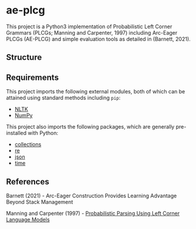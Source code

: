 # ae-plcg
This project is a Python3 implementation of Probabilistic Left Corner Grammars (PLCGs; Manning and Carpenter, 1997) including Arc-Eager PLCGs (AE-PLCG) and simple evaluation tools as detailed in (Barnett, 2021).

## Structure

## Requirements
This project imports the following external modules, both of which can be attained using standard methods including `pip`: 
- [NLTK](https://www.nltk.org/install.html)
- [NumPy](https://numpy.org/install/)

This project also imports the following packages, which are generally pre-installed with Python:
- [collections](https://docs.python.org/3/library/collections.html)
- [re](https://docs.python.org/3/library/re.html)
- [json](https://docs.python.org/3/library/json.html)
- [time](https://docs.python.org/3/library/time.html)

## References
Barnett (2021) - Arc-Eager Construction Provides Learning Advantage Beyond Stack Management

Manning and Carpenter (1997) - [Probabilistic Parsing Using Left Corner Language Models](https://arxiv.org/pdf/cmp-lg/9711003.pdf)
